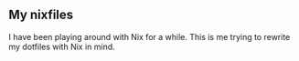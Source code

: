 ## My nixfiles

I have been playing around with Nix for a while. This is me trying to rewrite my
dotfiles with Nix in mind.
